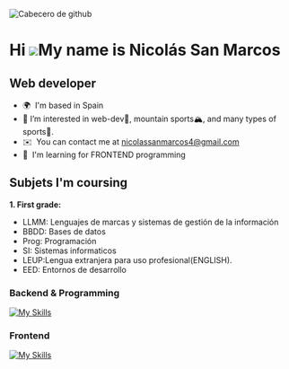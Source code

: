 ![Cabecero de github](https://github.com/Nico475/Nico475/assets/83534863/29202e72-ac65-475e-a0dc-6a8b433d1be6)

Hi ![](https://user-images.githubusercontent.com/18350557/176309783-0785949b-9127-417c-8b55-ab5a4333674e.gif)My name is Nicolás San Marcos
==========================================================================================================================================

Web developer
-------------

- 🌍  I'm based in Spain
- 👀 I’m interested in web-dev🤖, mountain sports🏔, and many types of sports🏈.
- ✉️  You can contact me at [nicolassanmarcos4@gmail.com](mailto:nicolassanmarcos4@gmail.com)
- 🧠  I'm learning for FRONTEND programming
<!-- 🚀  I'm currently working on [MyApp](http://MyApp.com)
- 🖥️  See my portfolio at [My portfolio](http://myportfolio)
- 🤝  I'm open to collaborating on Interesting proyects--->



## Subjets I'm coursing

**1. First grade:**
  - LLMM: Lenguajes de marcas y sistemas de gestión de la información
 - BBDD: Bases de datos
 - Prog: Programación
- SI: Sistemas informaticos
 - LEUP:Lengua extranjera para uso profesional(ENGLISH).
 - EED: Entornos de desarrollo


 ### Backend & Programming
 

[![My Skills](https://skillicons.dev/icons?i=java)](https://skillicons.dev)


### Frontend

[![My Skills](https://skillicons.dev/icons?i=html,css)](https://skillicons.dev)

</span>
<span width="45%">


<!--### Socials

<p align="left"> <a href="https://discord.com/users/_simply.nico" target="_blank" rel="noreferrer"> <picture> <source media="(prefers-color-scheme: dark)" srcset="undefined" />
<source media="(prefers-color-scheme: light)" srcset="https://raw.githubusercontent.com/danielcranney/readme-generator/main/public/icons/socials/discord.svg" /> <img src="https://raw.githubusercontent.com/danielcranney/readme-generator/main/public/icons/socials/discord.svg" width="32" height="32" /> </picture> </a> <a href="http://www.instagram.com/nico.sanmarcos/" target="_blank" rel="noreferrer"> <picture> <source media="(prefers-color-scheme: dark)" srcset="undefined" /> 
<source media="(prefers-color-scheme: light)" srcset="https://raw.githubusercontent.com/danielcranney/readme-generator/main/public/icons/socials/instagram.svg" /> <img src="https://raw.githubusercontent.com/danielcranney/readme-generator/main/public/icons/socials/instagram.svg" width="32" height="32" /> </picture> </a> <a href="https://www.linkedin.com/in/nicolas-sanmarcos/" target="_blank" rel="noreferrer"> <picture> 
<source media="(prefers-color-scheme: dark)" srcset="https://raw.githubusercontent.com/danielcranney/readme-generator/main/public/icons/socials/linkedin-dark.svg" /> <source media="(prefers-color-scheme: light)" srcset="https://raw.githubusercontent.com/danielcranney/readme-generator/main/public/icons/socials/linkedin.svg" /> <img src="https://raw.githubusercontent.com/danielcranney/readme-generator/main/public/icons/socials/linkedin.svg" width="32" height="32" /> </picture> </a></p>



